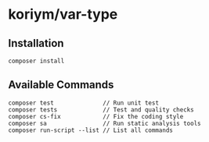 # koriym/var-type

## Installation

    composer install

## Available Commands

    composer test              // Run unit test
    composer tests             // Test and quality checks
    composer cs-fix            // Fix the coding style
    composer sa                // Run static analysis tools
    composer run-script --list // List all commands
